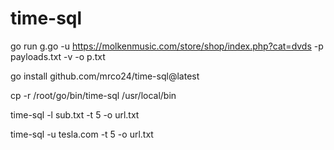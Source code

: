 # time-sql


go run g.go -u https://molkenmusic.com/store/shop/index.php?cat=dvds -p payloads.txt -v -o p.txt

go install github.com/mrco24/time-sql@latest

cp -r /root/go/bin/time-sql /usr/local/bin

time-sql -l sub.txt -t 5 -o url.txt

time-sql -u tesla.com -t 5 -o url.txt
